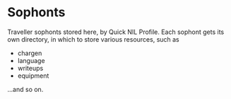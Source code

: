 # Sophonts
Traveller sophonts stored here, by Quick NIL Profile.
Each sophont gets its own directory, in which to store various resources, such as

* chargen
* language
* writeups
* equipment

...and so on.

